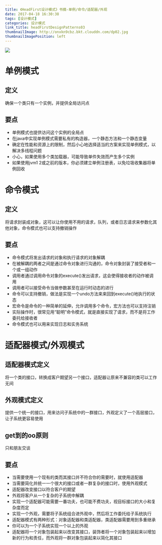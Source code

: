 ```yaml
---
title: 《HeadFirst设计模式》书摘-单例/命令/适配器/外观
date: 2017-04-18 16:30:38
tags: [设计模式]
categories: 设计模式
link_title: headFirstDesignPatterns03
thumbnailImage: http://onxkn9cbz.bkt.clouddn.com/dp02.jpg
thumbnailImagePosition: left
---
```

<!-- toc -->
<!-- more -->
![](http://onxkn9cbz.bkt.clouddn.com/dp02.jpg)
# 单例模式
## 定义
确保一个类只有一个实例，并提供全局访问点
## 要点
- 单例模式也提供访问这个实例的全局点
- 在java中实现单例模式需要私有的构造器，一个静态方法和一个静态变量
- 确定在性能和资源上的限制，然后小心地选择适当的方案来实现单例模式，以解决多线程问题
- 小心，如果使用多个类加载器，可能导致单件失效而产生多个实例
- 如果使用jvm1 2或之前的版本，你必须建立单例注册表，以免垃圾收集器将单例回收

# 命令模式
## 定义
将请求封装成对象，这可以让你使用不用的请求，队列，或者日志请求来参数化其他对象，命令模式也可以支持撤销操作
## 要点
- 命令模式将发出请求的对象和执行请求的对象解耦
- 在被解耦的两者之间是通过命令对象进行沟通的，命令对象封装了接受者和一个或一组动作
- 调用者通过调用命令对象的execute()发出请求，这会使得接收者的动作被调用
- 调用者可以接受命令当做参数甚至在运行时动态的进行
- 命令可以支持撤销，做法是实现一个undo方法来来回到execute()地执行的状态
- 宏命令是命令的一种简单的延伸，允许调用多个命令，宏方法也可以支持注销
- 实际操作时，很常见用“聪明”命令模式，就是直接实现了请求，而不是将工作委托给接收者
- 命令模式也可以用来实现日志和实务系统

# 适配器模式/外观模式
## 适配器模式定义
将一个类的接口，转换成客户期望另一个接口，适配器让原来不兼容的类可以工作无间
## 外观模式定义
提供一个统一的接口，用来访问子系统中的一群接口，外观定义了一个高层接口，让子系统更容易使用
## get到的oo原则
只和朋友交谈
## 要点
- 当需要使用一个现有的类而其接口并不符合你的需要时，就使用适配器
- 当需要简化并统一一个很大的接口或者一群复杂的接口时，使用外观模式
- 适配器改变接口以符合客户的期望
- 外观将客户从一个复杂的子系统中解耦
- 实现一个适配器可能需要一番功夫，也可能不费功夫，视目标接口的大小和复杂度而定
- 实现一个外观，需要将子系统组合进外观中，然后将工作委托给子系统执行
- 适配器模式有两种形式：对象适配器和类适配器，类适配器需要用到多重继承
- 你可以为一个子系统实现一个以上的外观
- 适配器将一个对象包装起来以改变其接口，装饰者将一个对象包装起来以增加新的行为和责任，而外观将一群对象包装起来以简化其接口